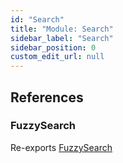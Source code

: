```yaml
---
id: "Search"
title: "Module: Search"
sidebar_label: "Search"
sidebar_position: 0
custom_edit_url: null
---
```


## References

### FuzzySearch

Re-exports [FuzzySearch](../classes/Search_FuzzySearch.FuzzySearch.md)
